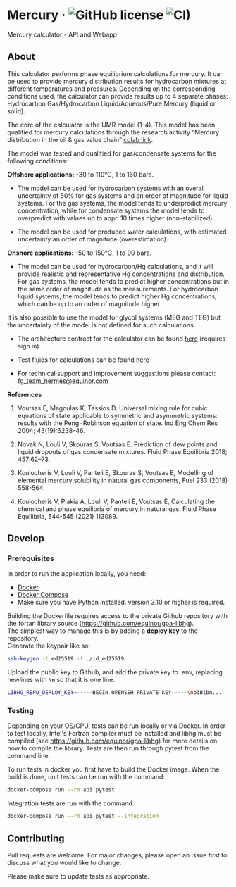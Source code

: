 # Mercury &middot; ![GitHub license](https://img.shields.io/badge/license-MIT-blue.svg) ![CI)](https://github.com/equinor/mercury/actions/workflows/on-push-main-branch.yaml/badge.svg)

Mercury calculator - API and Webapp

## About
This calculator performs phase equilibrium calculations for mercury. It can be used to provide mercury distribution results for hydrocarbon mixtures at different temperatures and pressures. Depending on the corresponding conditions used, the calculator can provide results up to 4 separate phases: Hydrocarbon Gas/Hydrocarbon Liquid/Aqueous/Pure Mercury (liquid or solid).

The core of the calculator is the UMR model (1-4). This model has been qualified for mercury calculations through the research activity “Mercury distribution in the oil & gas value chain” [colab link](https://colab.equinor.com/technologies/75C06E9B-49E4-4746-940E-EE6E33ED7F3E/summary).  

The model was tested and qualified for gas/condensate systems for the following conditions:  

__Offshore applications:__ -30 to 110°C, 1 to 160 bara. 

- The model can be used for hydrocarbon systems with an overall uncertainty of 50% for gas systems and an order of magnitude for liquid systems. For the gas systems, the model tends to underpredict mercury concentration, while for condensate systems the model tends to overpredict with values up to appr. 10 times higher (non-stabilized). 

- The model can be used for produced water calculations, with estimated uncertainty an order of magnitude (overestimation). 

__Onshore applications:__ -50 to 150°C, 1 to 90 bara.

- The model can be used for hydrocarbon/Hg calculations, and it will provide realistic and representative Hg concentrations and distribution. For gas systems, the model tends to predict higher concentrations but in the same order of magnitude as the measurements. For hydrocarbon liquid systems, the model tends to predict higher Hg concentrations, which can be up to an order of magnitude higher. 

It is also possible to use the model for glycol systems (MEG and TEG) but the uncertainty of the model is not defined for such calculations. 
 

- The architecture contract for the calculator can be found [here](https://github.com/equinor/architecturecontract/blob/master/contracts/Mercury.md) (requires sign in)

- Test fluids for calculations can be found [here](https://github.com/equinor/mercury/blob/main/api/src/tests/test_data/multiflash_data.py)

- For technical support and improvement suggestions please contact: fg_team_hermes@equinor.com
 

__References__ 

1. Voutsas E, Magoulas K, Tassios D. Universal mixing rule for cubic equations of state applicable to symmetric and asymmetric systems: results with the Peng−Robinson equation of state. Ind Eng Chem Res 2004; 43(19):6238–46. 

2. Novak N, Louli V, Skouras S, Voutsas E. Prediction of dew points and liquid dropouts of gas condensate mixtures. Fluid Phase Equilibria 2018; 457:62–73. 

3. Koulocheris V, Louli V, Panteli E, Skouras S, Voutsas E, Modelling of elemental mercury solubility in natural gas components, Fuel 233 (2018) 558-564. 

4. Koulocheris V, Plakia A, Louli V, Panteli E, Voutsas E, Calculating the chemical and phase equilibria of mercury in natural gas, Fluid Phase Equilibria, 544-545 (2021) 113089. 


## Develop

### Prerequisites

In order to run the application locally, you need:
- [Docker](https://www.docker.com/)
- [Docker Compose](https://docs.docker.com/compose/)
- Make sure you have Python installed. version 3.10 or higher is required.

Building the Dockerfile requires access to the private Github repository with the fortan library source (https://github.com/equinor/gpa-libhg).  
The simplest way to manage this is by adding a __deploy key__ to the repository.  
Generate the keypair like so;

```bash
ssh-keygen -t ed25519 -f ./id_ed25519
```

Upload the public key to Github, and add the private key to .env, replacing newlines with __`\n`__ so that it is one line.

```bash
LIBHG_REPO_DEPLOY_KEY=-----BEGIN OPENSSH PRIVATE KEY-----\nb3Blbn...
```


### Testing

Depending on your OS/CPU, tests can be run locally or via Docker. In order to test locally, Intel's Fortran compiler 
must be installed and libhg must be compiled (see https://github.com/equinor/gpa-libhg) for more details on how to
compile the library. Tests are then run through pytest from the command line.

To run tests in docker you first have to build the Docker image. When the build is done, unit tests can be run with the 
command:
```bash
docker-compose run --rm api pytest
```
Integration tests are run with the command:
```bash
docker-compose run --rm api pytest --integration
```

<a id="Contributing"></a>
## Contributing

Pull requests are welcome. For major changes, please open an issue first to discuss what you would like to change.

Please make sure to update tests as appropriate.
